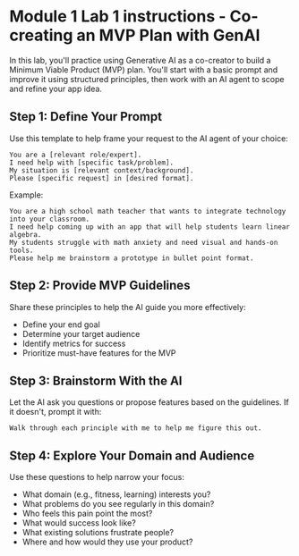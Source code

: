 #  Module 1 Lab 1 instructions - Co-creating an MVP Plan with GenAI

In this lab, you'll practice using Generative AI as a co-creator to build a Minimum Viable Product (MVP) plan. You'll start with a basic prompt and improve it using structured principles, then work with an AI agent to scope and refine your app idea.

## Step 1: Define Your Prompt
Use this template to help frame your request to the AI agent of your choice:
```
You are a [relevant role/expert].
I need help with [specific task/problem].
My situation is [relevant context/background].
Please [specific request] in [desired format].
```

Example:
```
You are a high school math teacher that wants to integrate technology into your classroom.
I need help coming up with an app that will help students learn linear algebra.
My students struggle with math anxiety and need visual and hands-on tools.
Please help me brainstorm a prototype in bullet point format.
```
## Step 2: Provide MVP Guidelines
Share these principles to help the AI guide you more effectively:

- Define your end goal
- Determine your target audience
- Identify metrics for success
- Prioritize must-have features for the MVP

## Step 3: Brainstorm With the AI
Let the AI ask you questions or propose features based on the guidelines. If it doesn't, prompt it with:
```
Walk through each principle with me to help me figure this out.
```

## Step 4: Explore Your Domain and Audience
Use these questions to help narrow your focus:

- What domain (e.g., fitness, learning) interests you?
- What problems do you see regularly in this domain?
- Who feels this pain point the most?
- What would success look like?
- What existing solutions frustrate people?
- Where and how would they use your product?

